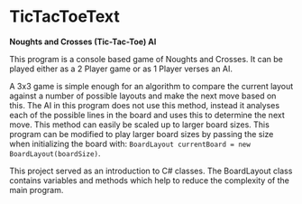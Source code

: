 # TicTacToeText
**Noughts and Crosses (Tic-Tac-Toe) AI**

This program is a console based game of Noughts and Crosses. 
It can be played either as a 2 Player game or as 1 Player verses an AI.

A 3x3 game is simple enough for an algorithm to compare the current layout against a number of possible layouts and make the next move based on this.
The AI in this program does not use this method, instead it analyses each of the possible lines in the board and uses this to determine the next move.
This method can easily be scaled up to larger board sizes. 
This program can be modified to play larger board sizes by passing the size when initializing the board with:
`BoardLayout currentBoard = new BoardLayout(boardSize)`.

This project served as an introduction to C# classes. 
The BoardLayout class contains variables and methods which help to reduce the complexity of the main program.
